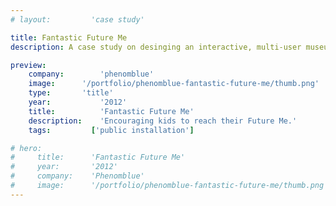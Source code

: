 ```yaml
---
# layout:         'case study'

title: Fantastic Future Me
description: A case study on desinging an interactive, multi-user museum experience for the Omaha Children's Museum

preview:
    company:        'phenomblue'
    image:      '/portfolio/phenomblue-fantastic-future-me/thumb.png'
    type:       'title'
    year:           '2012'
    title:          'Fantastic Future Me'
    description:    'Encouraging kids to reach their Future Me.'
    tags:         ['public installation']

# hero:
#     title:      'Fantastic Future Me'
#     year:       '2012'
#     company:    'Phenomblue'
#     image:      '/portfolio/phenomblue-fantastic-future-me/thumb.png'
---
```


<script setup>
    // import YouTubeVideo from '../../components/YouTubeVideo.vue'
    // import NewsList from '../../components/NewsList.vue'
    // import _ from 'lodash'
    // import { data as pressData } from '../../press/press.data'

    // const press = _.filter(pressData, ['project', 'PhenomblueDinoDig'])
    import Page from './phenomblue-fantastic-future-me.vue'
</script>
<Page></Page>
<!-- Fantastic Future Me is a kiosk-style interactive museum exhibit. It encourages kids to match their interests and aspirations to create a one-of-a-kind Future Me. Fantastic Future Me is permanent exhibit at the Omaha Children's Museum which is the second highest attended arts and cultural institution in Nebraska. Kids enjoy this exhibit once every 81 seconds!

<YouTubeVideo src="https://www.youtube.com/embed/SuEXRBP5ihY"></YouTubeVideo>

## News
<NewsList :data="press"></NewsList> -->